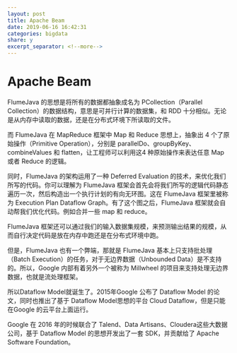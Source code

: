 ```yaml
---
layout: post
title: Apache Beam
date: 2019-06-16 16:42:31
categories: bigdata
share: y
excerpt_separator: <!--more-->
---
```



<!--more-->

# Apache Beam 

FlumeJava 的思想是将所有的数据都抽象成名为 PCollection（Parallel Collection）的数据结构，意思是可并行计算的数据集，和 RDD 十分相似。无论是从内存中读取的数据，还是在分布式环境下所读取的文件。

而 FlumeJava 在 MapReduce 框架中 Map 和 Reduce 思想上，抽象出 4 个了原始操作（Primitive Operation），分别是 parallelDo、groupByKey、 combineValues 和 flatten，让工程师可以利用这4 种原始操作来表达任意 Map 或者 Reduce 的逻辑。

同时，FlumeJava 的架构运用了一种 Deferred Evaluation 的技术，来优化我们所写的代码。你可以理解为 FlumeJava 框架会首先会将我们所写的逻辑代码静态遍历一次，然后构造出一个执行计划的有向无环图。这在 FlumeJava 框架里被称为 Execution Plan Dataflow Graph。有了这个图之后，FlumeJava 框架就会自动帮我们优化代码。例如合并一些 map 和 reduce。

FlumeJava 框架还可以通过我们的输入数据集规模，来预测输出结果的规模，从而自行决定代码是放在内存中跑还是在分布式环境中跑。

但是，FlumeJava 也有一个弊端，那就是 FlumeJava 基本上只支持批处理（Batch Execution）的任务，对于无边界数据（Unbounded Data）是不支持的。所以，Google 内部有着另外一个被称为 Millwheel 的项目来支持处理无边界数据，也就是流处理框架。

所以Dataflow Model就诞生了。2015年Google 公布了 Dataflow Model 的论文，同时也推出了基于 Dataflow Model思想的平台 Cloud Dataflow，但是只能在Google 的云平台上面运行。

Google 在 2016 年的时候联合了 Talend、Data Artisans、Cloudera这些大数据公司，基于 Dataflow Model 的思想开发出了一套 SDK，并贡献给了 Apache Software Foundation。



